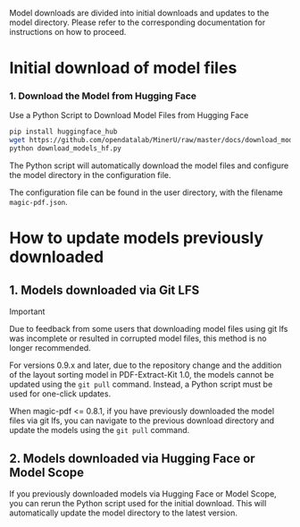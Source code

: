 Model downloads are divided into initial downloads and updates to the model directory. Please refer to the corresponding documentation for instructions on how to proceed.

# Initial download of model files

### 1. Download the Model from Hugging Face

Use a Python Script to Download Model Files from Hugging Face

```bash
pip install huggingface_hub
wget https://github.com/opendatalab/MinerU/raw/master/docs/download_models_hf.py -O download_models_hf.py
python download_models_hf.py
```

The Python script will automatically download the model files and configure the model directory in the configuration file.

The configuration file can be found in the user directory, with the filename `magic-pdf.json`.

# How to update models previously downloaded

## 1. Models downloaded via Git LFS

> [!IMPORTANT]
> Due to feedback from some users that downloading model files using git lfs was incomplete or resulted in corrupted model files, this method is no longer recommended.
>
> For versions 0.9.x and later, due to the repository change and the addition of the layout sorting model in PDF-Extract-Kit 1.0, the models cannot be updated using the `git pull` command. Instead, a Python script must be used for one-click updates.

When magic-pdf <= 0.8.1, if you have previously downloaded the model files via git lfs, you can navigate to the previous download directory and update the models using the `git pull` command.

## 2. Models downloaded via Hugging Face or Model Scope

If you previously downloaded models via Hugging Face or Model Scope, you can rerun the Python script used for the initial download. This will automatically update the model directory to the latest version.

